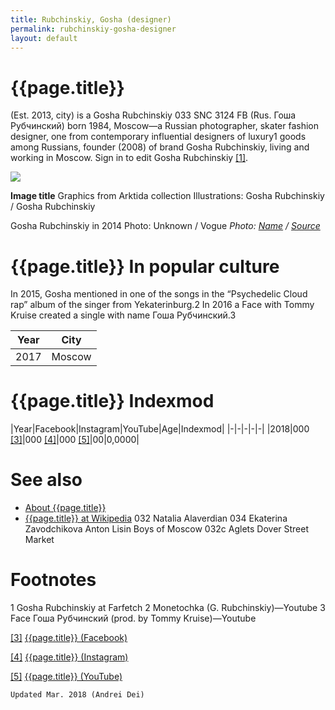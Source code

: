 ```yaml
---
title: Rubchinskiy, Gosha (designer)
permalink: rubchinskiy-gosha-designer
layout: default
---
```


# {{page.title}}

(Est. 2013, city) is a Gosha Rubchinskiy  033  SNC  3124  FB (Rus. Гоша Рубчинский) born 1984, Moscow—a Russian photographer, skater fashion designer, one from contemporary influential designers of luxury1 goods among Russians, founder (2008) of brand Gosha Rubchinskiy, living and working in Moscow. Sign in to edit Gosha Rubchinskiy <span id="a1">[\[1\]](#f1)</span>.

![](/encyclopedia/images/image-name.jpg)

**Image title**
Graphics from Arktida collection
Illustrations: Gosha Rubchinskiy / Gosha Rubchinskiy

Gosha Rubchinskiy in 2014
Photo: Unknown / Vogue
*Photo: [Name](index) / [Source](index)*

# {{page.title}} In popular culture
In 2015, Gosha mentioned in one of the songs in the “Psychedelic Cloud rap” album of the singer from Yekaterinburg.2 In 2016 a Face with Tommy Kruise created a single with name Гоша Рубчинский.3

|Year|City|
|-|-|
|2017|Moscow|

# {{page.title}} Indexmod

|Year|Facebook|Instagram|YouTube|Age|Indexmod|
|-|-|-|-|-|
|2018|000 <span id="a3">[\[3\]](#f3)</span>|000 <span id="a4">[\[4\]](#f4)</span>|000 <span id="a5">[\[5\]](#f5)</span>|00|0,0000|


# See also

+ [About {{page.title}}](index)
+ [{{page.title}} at Wikipedia](index)
032  Natalia Alaverdian
 034  Ekaterina Zavodchikova
Anton Lisin
Boys of Moscow
032с
Aglets
Dover Street Market

# Footnotes

1 Gosha Rubchinskiy at Farfetch
2 Monetochka (G. Rubchinskiy)—Youtube
3 Face Гоша Рубчинский (prod. by Tommy Kruise)—Youtube

[[3]](#a3) <span id="f3"></span> [{{page.title}} (Facebook)](index)

[[4]](#a4) <span id="f4"></span> [{{page.title}} (Instagram)](index)

[[5]](#a5) <span id="f5"></span> [{{page.title}} (YouTube)](index)

`Updated Mar. 2018 (Andrei Dei)`
